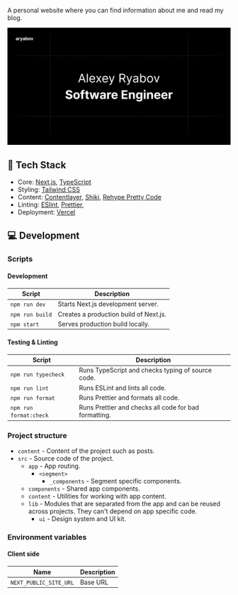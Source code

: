 A personal website where you can find information about me and read my blog.

![Project preview](./app/og-image.png 'Project preview')

## 🧰 Tech Stack

- Core: [Next.js](https://nextjs.org/), [TypeScript](https://www.typescriptlang.org/)
- Styling: [Tailwind CSS](https://tailwindcss.com/)
- Content: [Contentlayer](https://contentlayer.dev/), [Shiki](https://shiki.matsu.io/), [Rehype Pretty Code](https://rehype-pretty-code.netlify.app/)
- Linting: [ESlint](https://eslint.org/), [Prettier](https://prettier.io/),
- Deployment: [Vercel](https://vercel.com/)

## 💻 Development

### Scripts

#### Development

| Script          | Description                            |
| --------------- | -------------------------------------- |
| `npm run dev`   | Starts Next.js development server.     |
| `npm run build` | Creates a production build of Next.js. |
| `npm start`     | Serves production build locally.       |

#### Testing & Linting

| Script                 | Description                                           |
| ---------------------- | ----------------------------------------------------- |
| `npm run typecheck`    | Runs TypeScript and checks typing of source code.     |
| `npm run lint`         | Runs ESLint and lints all code.                       |
| `npm run format`       | Runs Prettier and formats all code.                   |
| `npm run format:check` | Runs Prettier and checks all code for bad formatting. |

### Project structure

- `content` - Content of the project such as posts.
- `src` - Source code of the project.
  - `app` - App routing.
    - `<segment>`
      - `_components` - Segment specific components.
  - `components` - Shared app components.
  - `content` - Utilities for working with app content.
  - `lib` - Modules that are separated from the app and can be reused across projects. They can't depend on app specific code.
    - `ui` - Design system and UI kit.

### Environment variables

#### Client side

| Name                   | Description |
| ---------------------- | ----------- |
| `NEXT_PUBLIC_SITE_URL` | Base URL    |
